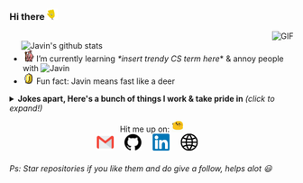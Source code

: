 ### Hi there <img alt="GIF" src="https://github.com/deut-erium/deut-erium/blob/master/assets/wave.gif?raw=1" target="_blank" width="20vw" />
  <img align="right" alt="GIF" src="https://media.giphy.com/media/836HiJc7pgzy8iNXCn/giphy.gif" target="_blank" />
  <img align="right" alt="Javin's github stats" src="https://github-readme-stats.vercel.app/api?username=Jarvis-BITS&hide_border=false&show_icons=true&title_color=fff&icon_color=79ff97&text_color=9f9f9f&bg_color=151515" width="483vw">

- <img alt="GIF" src="https://github.com/deut-erium/deut-erium/blob/master/assets/gandalf_parrot.gif?raw=1" target="_blank" width="20vw" /> I’m currently learning *\*insert trendy CS term here*\* & annoy people with <img alt=Javin src="https://komarev.com/ghpvc/?username=Jarvis-BITS" target="_blank"/>
- <img alt="GIF" src="https://github.com/deut-erium/deut-erium/blob/master/assets/coin.gif?raw=1" width="20vw" target="_blank"/> Fun fact: Javin means fast like a deer
<!--- <img alt="GIF" src="https://github.com/deut-erium/deut-erium/blob/master/assets/wave.gif?raw=1" target="_blank" width="20vw" /> I’m currently working on Natural Language Processing and Cloud Computing -->
<!--- <img alt="GIF" src="https://github.com/deut-erium/deut-erium/blob/master/assets/headbang.gif?raw=1" target="_blank" width="20vw" /> I’m looking to collaborate on cool Open Source Projects
<img alt="GIF" src="https://github.com/deut-erium/deut-erium/blob/master/assets/hmm.gif?raw=1" width="20vw" target="_blank" /> ’m looking for help with ROS & Path finding algorithims
<img alt="GIF" src="https://github.com/deut-erium/deut-erium/blob/master/assets/powerup.gif?raw=1" target="_blank" width="20vw" /> Pronouns: [Senpai](https://en.wikipedia.org/wiki/Senpai_and_k%C5%8Dhai#:~:text=Senpai%20refers%20to%20the%20member,respect%2C%20and%20occasionally%20personal%20loyalty.)
- <img alt="GIF" src="https://github.com/deut-erium/deut-erium/blob/master/assets/happy.gif?raw=1" target="_blank" width="20vw" /> Giving your friends spoilers about their novels is a bad idea--->
<details>
<summary> <b>Jokes apart, Here's a bunch of things I work & take pride in</b> <i>(click to expand!)</i> </summary>
<br>
Here are few profiles you may be interested to stalk :stuck_out_tongue_winking_eye:
<ul>
 <li> I work under the team <a href="https://kratosbitsgoa.com/" target="_blank">Project Kratos</a> :heart: </li>
 <li> If you love robotics, then find out more about my club here: <a href="https://erc-bpgc.github.io/" target="_blank">ERC</a> :robot: </li>
 <li> I write technical <a href="https://medium.com/@ieeegoa/the-invisible-race-off-between-your-devices-and-the-wi-fi-1c3fe9ad4f30" target="_blank">blogs</a> sometimes :page_with_curl:</li>
</ul>

## My Tech Stack:

### Languages:
<img alt="icons" src="https://github.com/Jarvis-BITS/Jarvis-BITS/blob/master/Icons/python%20(1).png" target="_blank" width="60vw"/> <img alt="icons" src="https://github.com/Jarvis-BITS/Jarvis-BITS/blob/master/Icons/c-plus.png" target="_blank" width="60vw"/><img alt="icons" src="https://github.com/Jarvis-BITS/Jarvis-BITS/blob/master/Icons/flutter.png" target="_blank" width="60vw"/><img alt="icons" src="https://github.com/Jarvis-BITS/Jarvis-BITS/blob/master/Icons/dart.png" target="_blank" width="60vw"/> <img alt="icons" src="https://github.com/Jarvis-BITS/Jarvis-BITS/blob/master/Icons/typescript.png" target="_blank" width="60vw"/>

### Frontend: 
<img alt="icons" src="https://github.com/Jarvis-BITS/Jarvis-BITS/blob/master/Icons/javascript.png" target="_blank" width="60vw"/><img alt="icons" src="https://github.com/Jarvis-BITS/Jarvis-BITS/blob/master/Icons/html.png" width="60vw"/><img alt="icons" src="https://github.com/Jarvis-BITS/Jarvis-BITS/blob/master/Icons/css.png" target="_blank" width="60vw"/><img alt="icons" src="https://github.com/Jarvis-BITS/Jarvis-BITS/blob/master/Icons/php.png" target="_blank" width="60vw"/> 

### DevOps:
<img alt="icons" src="https://github.com/Jarvis-BITS/Jarvis-BITS/blob/master/Icons/amazon.png" target="_blank" width="90vw"/> <img alt="icons" src="https://github.com/Jarvis-BITS/Jarvis-BITS/blob/master/Icons/azure_service.jpg" target="_blank" width="110vw"/> <img alt="icons" src="https://github.com/Jarvis-BITS/Jarvis-BITS/blob/master/Icons/docker.png" width="90vw"/>  <img alt="icons" src="https://github.com/Jarvis-BITS/Jarvis-BITS/blob/master/Icons/firebase.png" width="60vw" />

### Tools/Utilities:
<img alt="icons" src="https://github.com/Jarvis-BITS/Jarvis-BITS/blob/master/Icons/postman.png" target="_blank" width="80vw"/> <img alt="icons" src="https://github.com/Jarvis-BITS/Jarvis-BITS/blob/master/Icons/mongodb.png" target="_blank" width="160vw"/> <img alt="icons" src="https://github.com/Jarvis-BITS/Jarvis-BITS/blob/master/Icons/mysql.png" target="_blank" width="135vw"/> <img alt="icons" src="https://github.com/Jarvis-BITS/Jarvis-BITS/blob/master/Icons/PowerBI-Logo.png" target="_blank" width="80vw"/> <img alt="icons" src="https://github.com/Jarvis-BITS/Jarvis-BITS/blob/master/Icons/Android-Studio-Logo-Icon.png" target="_blank" width="165vw"/> <img alt="icons" src="https://github.com/Jarvis-BITS/Jarvis-BITS/blob/master/Icons/git%20(1).png" target="_blank" width="80vw"/>
</details>
<!--If you love Deep-Learning do check out my python library namely [Satellite-Classification](https://github.com/Jarvis-BITS/DL-SatelliteImg-Classification)-->

<p align="center">Hit me up on: <img alt="GIF" src="https://github.com/deut-erium/deut-erium/blob/master/assets/happy.gif?raw=1" target="_blank" width="20vw" />
<br>
<a href="mailto:javinben@gmail.com"><img src="https://github.com/deut-erium/deut-erium/blob/master/assets/gmail.svg" width="30px" alt="mail" target="_blank"></a> &nbsp; &nbsp; <a href="https://github.com/Jarvis-BITS"><img src="https://github.com/deut-erium/deut-erium/blob/master/assets/github.svg" width="30px" alt="github" target="_blank"></a> &nbsp; &nbsp;
<a href="https://www.linkedin.com/in/javin-bachani"><img src="https://github.com/deut-erium/deut-erium/blob/master/assets/linkedin.svg" width="30px" alt="LinkedIn" target="_blank"></a> &nbsp; &nbsp;
<a href="https://jarvis-bits.github.io/"><img src="https://github.com/deut-erium/deut-erium/blob/master/assets/site.svg" width="30px" alt="site" target="_blank"></a> &nbsp; &nbsp;
</p> 

###### Ps: Star repositories if you like them and do give a follow, helps alot :smiley:
